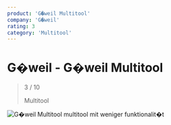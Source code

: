 ```yaml
---
product: 'G�weil Multitool'
company: 'G�weil'
rating: 3
category: 'Multitool'
---
```


# G�weil - G�weil Multitool
>
> 3 / 10
>
> Multitool

![G�weil Multitool](./assets/g�weil-g�weil-multitool-639012d6-e1d8-4b0a-ad49-c41a5d5739d2.jpg)
multitool mit weniger funktionalit�t
